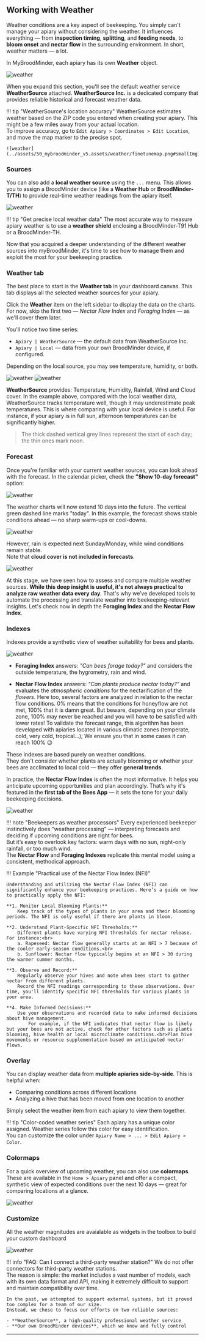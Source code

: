 
## Working with Weather

Weather conditions are a key aspect of beekeeping. You simply can't manage your apiary without considering the weather. It influences everything — from **inspection timing**, **splitting**, and **feeding needs**, to **bloom onset** and **nectar flow** in the surrounding environment. In short, weather matters — a lot.

In MyBroodMinder, each apiary has its own **Weather** object.

![weather](../assets/50_mybroodminder_v5.assets/weather/left_side.png)

When you expand this section, you'll see the default weather service **WeatherSource** attached. **WeatherSource Inc.** is a dedicated company that provides reliable historical and forecast weather data.

!!! tip "WeatherSource's location accuracy"
    WeatherSource estimates weather based on the ZIP code you entered when creating your apiary. This might be a few miles away from your actual location.  
    To improve accuracy, go to `Edit Apiary > Coordinates > Edit Location`, and move the map marker to the precise spot.
    
    ![weather](../assets/50_mybroodminder_v5.assets/weather/finetunemap.png#smallImg)


### Sources

You can also add a **local weather source** using the `...` menu. This allows you to assign a BroodMinder device (like a **Weather Hub** or **BroodMinder-T/TH**) to provide real-time weather readings from the apiary itself.

![weather](../assets/50_mybroodminder_v5.assets/weather/local_source.png)

!!! tip "Get precise local weather data"
    The most accurate way to measure apiary weather is to use a **weather shield** enclosing a BroodMinder-T91 Hub or a BroodMinder-TH.


Now that you acquired a deeper understanding of the different weather sources into myBroodMinder, it's time to see how to manage them and exploit the most for your beekeeping practice.

### Weather tab

The best place to start is the **Weather tab** in your dashboard canvas. This tab displays all the selected weather sources for your apiary.

Click the **Weather** item on the left sidebar to display the data on the charts. For now, skip the first two — *Nectar Flow Index* and *Foraging Index* — as we'll cover them later.

You'll notice two time series:

- `Apiary | WeatherSource` — the default data from WeatherSource Inc.
- `Apiary | Local` — data from your own BroodMinder device, if configured.

Depending on the local source, you may see temperature, humidity, or both.

![weather](../assets/50_mybroodminder_v5.assets/weather/weatherdash1.png)
![weather](../assets/50_mybroodminder_v5.assets/weather/weatherdash2.png)

**WeatherSource** provides: Temperature, Humidity, Rainfall, Wind and Cloud cover. In the example above, compared with the local weather data, WeatherSource tracks temperature well, though it may underestimate peak temperatures. This is where comparing with your local device is useful. For instance, if your apiary is in full sun, afternoon temperatures can be significantly higher.

> The thick dashed vertical grey lines represent the start of each day; the thin ones mark noon.

### Forecast

Once you're familiar with your current weather sources, you can look ahead with the forecast. In the calendar picker, check the **"Show 10-day forecast"** option:

![weather](../assets/50_mybroodminder_v5.assets/weather/forecastpicker.png#mediumImg)

The weather charts will now extend 10 days into the future. The vertical green dashed line marks "today". In this example, the forecast shows stable conditions ahead — no sharp warm-ups or cool-downs.
  
![weather](../assets/50_mybroodminder_v5.assets/weather/forecastcharts1.png)

However, rain is expected next Sunday/Monday, while wind conditions remain stable.  
Note that **cloud cover is not included in forecasts**.

![weather](../assets/50_mybroodminder_v5.assets/weather/forecastcharts2.png)



At this stage, we have seen how to assess and compare multiple weather sources. **While this deep insight is useful, it's not always practical to analyze raw weather data every day**. That's why we’ve developed tools to automate the processing and translate weather into beekeeping-relevant insights. Let's check now in depth the **Foraging Index** and the **Nectar Flow Index**.


### Indexes

Indexes provide a synthetic view of weather suitability for bees and plants.

![weather](../assets/50_mybroodminder_v5.assets/weather/indexes.png)

- **Foraging Index** answers: *"Can bees forage today?"* and considers the outside temperature, the hygrometry, rain and wind.

- **Nectar Flow Index** answers: *"Can plants produce nectar today?"* and evaluates the *atmospheric conditions* for the nectarification of the *flowers*. Here too, several factors are analyzed in relation to the nectar flow conditions. 0% means that the conditions for honeyflow are not met, 100% that it is damn great. But beware, depending on your climate zone, 100% may never be reached and you will have to be satisfied with lower rates! 
To validate the forecast range, this algorithm has been developed with apiaries located in various climatic zones (temperate, cold, very cold, tropical...); We ensure you that in some cases it can reach 100% 😉

These indexes are based purely on weather conditions.  
They don't consider whether plants are actually blooming or whether your bees are acclimated to local cold — they offer **general trends**.

In practice, the **Nectar Flow Index** is often the most informative. It helps you anticipate upcoming opportunities and plan accordingly. That’s why it's featured in the **first tab of the Bees App** — it sets the tone for your daily beekeeping decisions.

![weather](../assets/50_mybroodminder_v5.assets/weather/bapp_nfi.jpeg#mediumImg)

!!! note "Beekeepers as weather processors"
    Every experienced beekeeper instinctively does "weather processing" — interpreting forecasts and deciding if upcoming conditions are right for bees.  
    But it’s easy to overlook key factors: warm days with no sun, night-only rainfall, or too much wind.  
    The **Nectar Flow** and **Foraging Indexes** replicate this mental model using a consistent, methodical approach.


!!! Example "Practical use of the Nectar Flow Index (NFI)"

    Understanding and utilizing the Nectar Flow Index (NFI) can significantly enhance your beekeeping practices. Here’s a guide on how to practically apply the NFI:
    
    **1. Monitor Local Blooming Plants:**
        Keep track of the types of plants in your area and their blooming periods. The NFI is only useful if there are plants in bloom.
    
    **2. Understand Plant-Specific NFI Thresholds:**
        Different plants have varying NFI thresholds for nectar release. For instance:<br>
        a. Rapeseed: Nectar flow generally starts at an NFI > 7 because of the cooler early-season conditions.<br>
        b. Sunflower: Nectar flow typically begins at an NFI > 30 during the warmer summer months.
    
    **3. Observe and Record:**
        Regularly observe your hives and note when bees start to gather nectar from different plants.
        Record the NFI readings corresponding to these observations. Over time, you'll identify specific NFI thresholds for various plants in your area.
    
    **4. Make Informed Decisions:**
        Use your observations and recorded data to make informed decisions about hive management.
            For example, if the NFI indicates that nectar flow is likely but your bees are not active, check for other factors such as plants blooming, hive health or local microclimate conditions.<br>Plan hive movements or resource supplementation based on anticipated nectar flows.

### Overlay 

You can display weather data from **multiple apiaries side-by-side**. This is helpful when:

- Comparing conditions across different locations
- Analyzing a hive that has been moved from one location to another

Simply select the weather item from each apiary to view them together.

!!! tip "Color-coded weather series"
    Each apiary has a unique color assigned. Weather series follow this color for easy identification.  
    You can customize the color under `Apiary Name > ... > Edit Apiary > Color`.

### Colormaps

For a quick overview of upcoming weather, you can also use **colormaps**.  
These are available in the `Home > Apiary` panel and offer a compact, synthetic view of expected conditions over the next 10 days — great for comparing locations at a glance.

![weather](../assets/50_mybroodminder_v5.assets/weather/colormap.png)

### Customize

All the weather magnitudes are avaialable as widgets in the toolbox to build your custom dashboard 


![weather](../assets/50_mybroodminder_v5.assets/weather/widgets.png#largeImg)


!!! info "FAQ: Can I connect a third-party weather station?"
    We do not offer connectors for third-party weather stations.  
    The reason is simple: the market includes a vast number of models, each with its own data format and API, making it extremely difficult to support and maintain compatibility over time.

    In the past, we attempted to support external systems, but it proved too complex for a team of our size.  
    Instead, we chose to focus our efforts on two reliable sources:
    
    - **WeatherSource**, a high-quality professional weather service  
    - **Our own BroodMinder devices**, which we know and fully control


---
